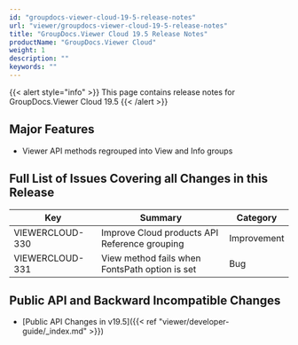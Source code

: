 ```yaml
---
id: "groupdocs-viewer-cloud-19-5-release-notes"
url: "viewer/groupdocs-viewer-cloud-19-5-release-notes"
title: "GroupDocs.Viewer Cloud 19.5 Release Notes"
productName: "GroupDocs.Viewer Cloud"
weight: 1
description: ""
keywords: ""
---
```


{{< alert style="info" >}}
This page contains release notes for GroupDocs.Viewer Cloud 19.5
{{< /alert >}}

## Major Features ##

* Viewer API methods regrouped into View and Info groups

## Full List of Issues Covering all Changes in this Release ##

|Key|Summary|Category
|---|---|---
|VIEWERCLOUD-330|Improve Cloud products API Reference grouping |Improvement
|VIEWERCLOUD-331|View method fails when FontsPath option is set|Bug

## Public API and Backward Incompatible Changes  ##

* [Public API Changes in v19.5]({{< ref "viewer/developer-guide/_index.md" >}})
